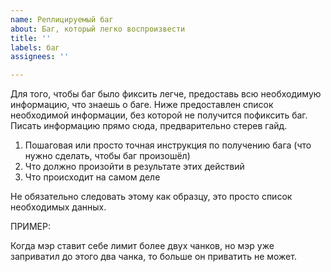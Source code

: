 ```yaml
---
name: Реплицируемый баг
about: Баг, который легко воспроизвести
title: ''
labels: баг
assignees: ''

---
```


Для того, чтобы баг было фиксить легче, предоставь всю необходимую информацию, что знаешь о баге. Ниже предоставлен список необходимой информации, без которой не получится пофиксить баг. Писать информацию прямо сюда, предварительно стерев гайд.

1. Пошаговая или просто точная инструкция по получению бага (что нужно сделать, чтобы баг произошёл)
2. Что должно произойти в результате этих действий
3. Что происходит на самом деле

Не обязательно следовать этому как образцу, это просто список необходимых данных.

ПРИМЕР:

Когда мэр ставит себе лимит более двух чанков, но мэр уже заприватил до этого два чанка, то больше он приватить не может.
